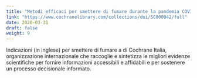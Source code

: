 ```yaml
---
title: "Metodi efficaci per smettere di fumare durante la pandemia COVID-19"
link: "https://www.cochranelibrary.com/collections/doi/SC000042/full"
date: 2020-03-31
draft: false
weight: 9
---
```


Indicazioni (in inglese) per smettere di fumare a di Cochrane Italia, organizzazione internazionale che raccoglie e sintetizza le migliori evidenze scientifiche per fornire informazioni accessibili e affidabili e per sostenere un processo decisionale informato.
